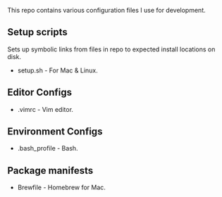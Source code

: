 This repo contains various configuration files I use for development.

## Setup scripts
Sets up symbolic links from files in repo to expected install locations on disk.
* setup.sh - For Mac & Linux.

## Editor Configs
* .vimrc - Vim editor.

## Environment Configs
* .bash_profile - Bash.

## Package manifests
* Brewfile - Homebrew for Mac.
